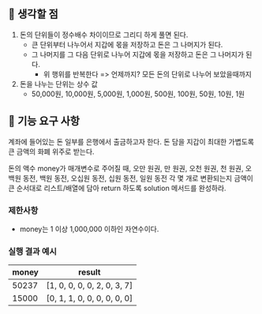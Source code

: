 ## 👀 생각할 점

1. 돈의 단위들이 정수배수 차이이므로 그리디 하게 풀면 된다.
    + 큰 단위부터 나누어서 지갑에 몫을 저장하고 돈은 그 나머지가 된다.
    + 그 나머지를 그 다음 단위로 나누어 지갑에 몫을 저장하고 돈은 그 나머지가 된다.
        + 위 행위를 반복한다 => 언제까지? 모든 돈의 단위로 나누어 보았을때까지 
2. 돈을 나누는 단위는 상수 값
    + 50,000원, 10,000원, 5,000원, 1,000원, 500원, 100원, 50원, 10원, 1원  

## 🚀 기능 요구 사항

계좌에 들어있는 돈 일부를 은행에서 출금하고자 한다. 돈 담을 지갑이 최대한 가볍도록 큰 금액의 화폐 위주로 받는다.

돈의 액수 money가 매개변수로 주어질 때, 오만 원권, 만 원권, 오천 원권, 천 원권, 오백원 동전, 백원 동전, 오십원 동전, 십원 동전, 일원 동전 각 몇 개로 변환되는지 금액이 큰 순서대로 리스트/배열에 담아 return 하도록 solution 메서드를 완성하라.

### 제한사항

- money는 1 이상 1,000,000 이하인 자연수이다.

### 실행 결과 예시

| money | result |
| --- | --- |
| 50237	| [1, 0, 0, 0, 0, 2, 0, 3, 7] |
| 15000	| [0, 1, 1, 0, 0, 0, 0, 0, 0] |